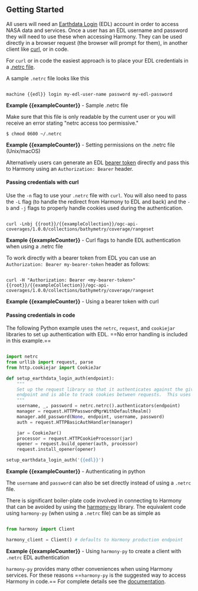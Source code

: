 ## Getting Started
All users will need an [Earthdata Login](edl) (EDL) account in order to access NASA data and services.
Once a user has an EDL username and password they will need to use these when accessing Harmony.
They can be used directly in a browser request (the browser will prompt for them), in another client like [curl](https://curl.se/), or in code.

For `curl` or in code the easiest approach is to place your EDL credentials in a [.netrc file](https://everything.curl.dev/usingcurl/netrc).

A sample `.netrc` file looks like this

```

machine {{edl}} login my-edl-user-name password my-edl-password

```
**Example {{exampleCounter}}** - Sample .netrc file

Make sure that this file is only readable by the current user or you will receive an error stating
"netrc access too permissive."

```
$ chmod 0600 ~/.netrc
```
**Example {{exampleCounter}}** - Setting permissions on the .netrc file (Unix/macOS)

Alternatively users can generate an EDL [bearer token]({{edl}}/users/my-user-name/user_tokens) directly and pass this to Harmony using an `Authorization: Bearer` header.

#### Passing credentials with curl

Use the `-n` flag to use your `.netrc` file with `curl`. You will
also need to pass the `-L` flag (to handle the redirect from Harmony to EDL and back) and
the `-b` and `-j` flags to properly handle cookies used during the authentication.

```

curl -Lnbj {{root}}/{{exampleCollection}}/ogc-api-coverages/1.0.0/collections/bathymetry/coverage/rangeset

```
**Example {{exampleCounter}}** - Curl flags to handle EDL authentication when using a .netrc file

To work directly with a bearer token from EDL you can use an `Authorization: Bearer my-bearer-token` header as follows:

```

curl -H "Authorization: Bearer <my-bearer-token>" {{root}}/{{exampleCollection}}/ogc-api-coverages/1.0.0/collections/bathymetry/coverage/rangeset

```
**Example {{exampleCounter}}** - Using a bearer token with curl

#### Passing credentials in code

The following Python example uses the `netrc`, `request`, and `cookiejar` libraries to set up authentication with EDL.
==No error handling is included in this example.==

```python

import netrc
from urllib import request, parse
from http.cookiejar import CookieJar

def setup_earthdata_login_auth(endpoint):
    """
    Set up the request library so that it authenticates against the given Earthdata Login
    endpoint and is able to track cookies between requests.  This uses the .netrc file.
    """
    username, _, password = netrc.netrc().authenticators(endpoint)
    manager = request.HTTPPasswordMgrWithDefaultRealm()
    manager.add_password(None, endpoint, username, password)
    auth = request.HTTPBasicAuthHandler(manager)

    jar = CookieJar()
    processor = request.HTTPCookieProcessor(jar)
    opener = request.build_opener(auth, processor)
    request.install_opener(opener)

setup_earthdata_login_auth('{{edl}}')

```
**Example {{exampleCounter}}** - Authenticating in python

The `username` and `password` can also be set directly instead of using a `.netrc` file.

There is significant boiler-plate code involved in connecting to Harmony that can be avoided
by using the [harmony-py](https://github.com/nasa/harmony-py) library. The equivalent code
using `harmony-py` (when using a `.netrc` file) can be as simple as

```python

from harmony import Client

harmony_client = Client() # defaults to Harmony production endpoint

```
**Example {{exampleCounter}}** - Using `harmony-py` to create a client with `.netrc` EDL authentication

`harmony-py` provides many other conveniences when using Harmony services. For these reasons
==`harmony-py` is the suggested way to access Harmony in code.== For complete details see the
[documentation](https://harmony-py.readthedocs.io/en/latest/).

<br/>
<br/>
<br/>